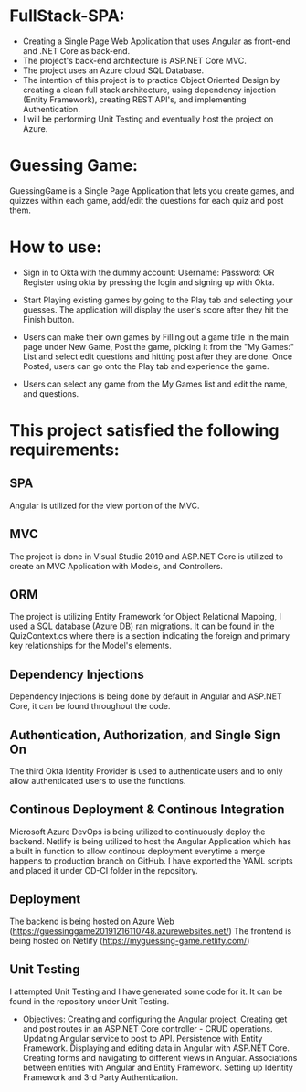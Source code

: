 # FullStack-SPA:
- Creating a Single Page Web Application that uses Angular as front-end and .NET Core as back-end.
- The project's back-end architecture is ASP.NET Core MVC.
- The project uses an Azure cloud SQL Database.
- The intention of this project is to practice Object Oriented Design by creating a clean full stack architecture, using dependency injection (Entity Framework), creating REST API's, and implementing Authentication. 
-  I will be performing Unit Testing and eventually host the project on Azure.

# Guessing Game:
GuessingGame is a Single Page Application that lets you create games, and quizzes within each game, add/edit the questions for each quiz and post them.


# How to use:
- Sign in to Okta with the dummy account:
Username: 
Password: 
OR Register using okta by pressing the login and signing up with Okta.

- Start Playing existing games by going to the Play tab and selecting your guesses. The application will display the user's score after they hit the Finish button.

- Users can make their own games by Filling out a game title in the main page under New Game, Post the game, picking it from the "My Games:" List and select edit questions and hitting post after they are done. Once Posted, users can go onto the Play tab and experience the game.

- Users can select any game from the My Games list and edit the name, and questions.

# This project satisfied the following requirements:
## SPA
Angular is utilized for the view portion of the MVC.

## MVC
The project is done in Visual Studio 2019 and ASP.NET Core is utilized to create an MVC Application with Models, and Controllers.

## ORM 
The project is utilizing Entity Framework for Object Relational Mapping, I used a SQL database (Azure DB) ran migrations. It can be found in the QuizContext.cs where there is a section indicating the foreign and primary key relationships for the Model's elements.

## Dependency Injections
Dependency Injections is being done by default in Angular and ASP.NET Core, it can be found throughout the code.

## Authentication, Authorization, and Single Sign On
The third Okta Identity Provider is used to authenticate users and to only allow authenticated users to use the functions.

## Continous Deployment & Continous Integration
Microsoft Azure DevOps is being utilized to continuously deploy the backend.
Netlify is being utilized to host the Angular Application which has a built in function to allow continous deployment everytime a merge happens to production branch on GitHub. 
I have exported the YAML scripts and placed it under CD-CI folder in the repository.

## Deployment
The backend is being hosted on Azure Web (https://guessinggame20191216110748.azurewebsites.net/)
The frontend is being hosted on Netlify (https://myguessing-game.netlify.com/)

## Unit Testing
I attempted Unit Testing and I have generated some code for it. It can be found in the repository under Unit Testing.


- Objectives:
Creating and configuring the Angular project.
Creating get and post routes in an ASP.NET Core controller - CRUD operations.
Updating Angular service to post to API.
Persistence with Entity Framework.
Displaying and editing data in Angular with ASP.NET Core.
Creating forms and navigating to different views in Angular.
Associations between entities with Angular and Entity Framework.
Setting up Identity Framework and 3rd Party Authentication.
